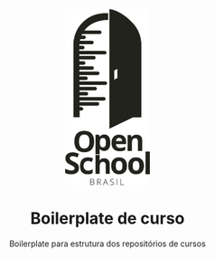 <p align="center"><img src="https://github.com/openschoolbr/design/raw/master/src/png/black-vertical.png" width="150px" alt="Open School Brasil"></p>
<h1 align="center">Boilerplate de curso</h1>
<p align="center">Boilerplate para estrutura dos repositórios de cursos</p>